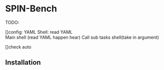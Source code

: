 # SPIN-Bench

TODO:

[]config: YAML
Shell: read YAML  
Main shell (read YAML happen hear)
Call sub tasks shell(take in argument)


[]check auto 
## Installation


